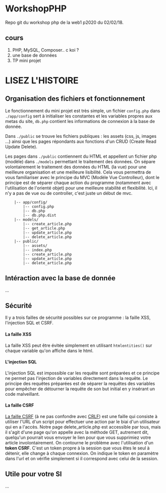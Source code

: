 # WorkshopPHP

Repo git du workshop php de la web1 p2020 du 02/02/18.

## cours

1. PHP, MySQL, Composer.. c koi ?
2. une base de données
3. TP mini projet

# LISEZ L'HISTOIRE

## Organisation des fichiers et fonctionnement

Le fonctionnement du mini projet est très simple, un fichier `config.php` dans `./app/config` sert à initialiser les constantes et les variables propres aux metas du site, `db.php` contient les informations de connexion à la base de donnée.

Dans `./public` se trouve les fichiers publiques : les assets (css, js, images ...) ainsi que les pages répondants aux fonctions d'un CRUD (Create Read Update Delete).

Les pages dans `./public` contiennent du HTML et appellent un fichier php (modèle) dans `./models` permettant le traitement des données. On sépare volontairement le traitement des données du HTML (la vue) pour une meilleure organisation et une meilleure lisibilité. Cela vous permettra de vous familiariser avec le principe du MVC (Modèle Vue Controlleur), dont le principe est de séparer chaque action du programme (notamment avec l'utilisation de l'orienté objet) pour une meilleure stabilité et flexibilité. Ici, il n'y a pas de vue ou de controller, c'est juste un début de mvc.

~~~
    |-- app/config/
        |-- config.php
        |-- db.php
        |-- db.php.dist
    |-- models/
        |-- create_article.php
        |-- get_article.php
        |-- update_article.php
        |-- delete_article.php
    |-- public/
        |-- assets/
        |-- index.php
        |-- create_article.php
        |-- update_article.php
        |-- delete_article.php
~~~

## Intéraction avec la base de donnée
...

## Sécurité

Il y a trois failles de sécurité possibles sur ce programme : la faille XSS, l'injection SQL et CSRF.

#### La faille XSS
La faille XSS peut être évitée simplement en utilisant `htmlentities()` sur chaque variable qu'on affiche dans le html.

#### L'injection SQL
L'injection SQL est impossible car les requête sont préparées et ce principe ne permet pas l'injection de variables directement dans la requête. Le principe des requêtes préparées est de séparer la requêtes des variables pour empêcher de détourner la requête de son but initial en y insérant un code malveillant.

#### La faille CSRF
<a href="https://openclassrooms.com/courses/protegez-vous-efficacement-contre-les-failles-web/la-csrf">La faille CSRF</a> (à ne pas confondre avec <a href="https://openclassrooms.com/courses/protegez-vous-efficacement-contre-les-failles-web/faille-crlf">CRLF</a>) est une faille qui consiste à utiliser l'URL d'un script pour effectuer une action par le biai d'un utilisateur qui en a l'accès. Notre page delete_article.php est accessible par tous, mais il s'agit d'une page qu'on appelle avec la méthode GET, autrement dit, quelqu'un pourrait vous envoyer le lien pour que vous supprimiez votre article involontairement. On contourne le problème avec l'utilisation d'un **token CSRF**. C'est un token propre à la session que vous êtes le seul à détenir, elle change à chaque connexion. On indique le token en paramètre dans l'url et on vérifie simplement si il correspond avec celui de la session.

## Utile pour votre SI
...
